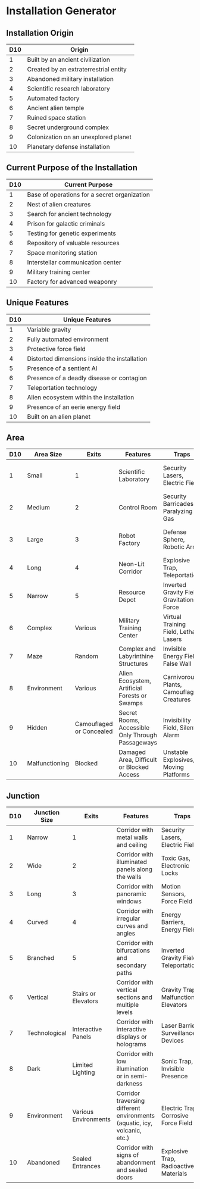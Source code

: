 # Installation Generator

## Installation Origin

| D10 | Origin                 |
|-----|-------------------------------------|
| 1   | Built by an ancient civilization    |
| 2   | Created by an extraterrestrial entity |
| 3   | Abandoned military installation     |
| 4   | Scientific research laboratory      |
| 5   | Automated factory                   |
| 6   | Ancient alien temple                |
| 7   | Ruined space station                |
| 8   | Secret underground complex          |
| 9   | Colonization on an unexplored planet |
| 10  | Planetary defense installation      |

## Current Purpose of the Installation

| D10 | Current Purpose                  |
|-----|------------------------------------------------------|
| 1   | Base of operations for a secret organization         |
| 2   | Nest of alien creatures                               |
| 3   | Search for ancient technology                          |
| 4   | Prison for galactic criminals                          |
| 5   | Testing for genetic experiments                        |
| 6   | Repository of valuable resources                       |
| 7   | Space monitoring station                               |
| 8   | Interstellar communication center                      |
| 9   | Military training center                               |
| 10  | Factory for advanced weaponry                          |

## Unique Features

| D10 | Unique Features                                   |
|-----|----------------------------------------------------|
| 1   | Variable gravity                                  |
| 2   | Fully automated environment                        |
| 3   | Protective force field                            |
| 4   | Distorted dimensions inside the installation      |
| 5   | Presence of a sentient AI                         |
| 6   | Presence of a deadly disease or contagion         |
| 7   | Teleportation technology                          |
| 8   | Alien ecosystem within the installation           |
| 9   | Presence of an eerie energy field                 |
| 10  | Built on an alien planet                          |

## Area

| D10 | Area Size | Exits | Features                                   | Traps                                 | Encounters                           |
|-----|------------|-------|--------------------------------------------|---------------------------------------|-------------------------------------|
| 1   | Small      | 1     | Scientific Laboratory                      | Security Lasers, Electric Field      | Disused Androids, Genetic Experiments |
| 2   | Medium     | 2     | Control Room                               | Security Barricades, Paralyzing Gas  | Defense Robots, Scientists          |
| 3   | Large      | 3     | Robot Factory                              | Defense Sphere, Robotic Arms         | Worker Androids, Surveillance Robots |
| 4   | Long       | 4     | Neon-Lit Corridor                          | Explosive Trap, Teleportation       | Alien Creatures, Smugglers          |
| 5   | Narrow     | 5     | Resource Depot                             | Inverted Gravity Field, Gravitational Force | Cargo Androids, Security Robots  |
| 6   | Complex    | Various | Military Training Center                  | Virtual Training Field, Lethal Lasers | Elite Soldiers, Officers           |
| 7   | Maze       | Random | Complex and Labyrinthine Structures        | Invisible Energy Field, False Wall  | Mutant Creatures, Explorers         |
| 8   | Environment | Various | Alien Ecosystem, Artificial Forests or Swamps | Carnivorous Plants, Camouflaged Creatures | Space Explorers, Hunters         |
| 9   | Hidden     | Camouflaged or Concealed | Secret Rooms, Accessible Only Through Passageways | Invisibility Field, Silent Alarm | Secret Agents, Thieves            |
| 10  | Malfunctioning | Blocked | Damaged Area, Difficult or Blocked Access | Unstable Explosives, Moving Platforms | Mechanical Creatures, Malfunctioning Robots |

## Junction

| D10 | Junction Size   | Exits               | Features                                                                     | Traps                                      | Encounters                                   |
|-----|-----------------|---------------------|-------------------------------------------------------------------------------|--------------------------------------------|----------------------------------------------|
| 1   | Narrow          | 1                   | Corridor with metal walls and ceiling                                        | Security Lasers, Electric Field            | Surveillance Robots, Security Systems        |
| 2   | Wide            | 2                   | Corridor with illuminated panels along the walls                             | Toxic Gas, Electronic Locks                | Maintenance Androids, Technicians            |
| 3   | Long            | 3                   | Corridor with panoramic windows                                               | Motion Sensors, Force Field               | Space Explorers, Secret Agents                |
| 4   | Curved          | 4                   | Corridor with irregular curves and angles                                    | Energy Barriers, Energy Field             | Alien Creatures, Predators                   |
| 5   | Branched        | 5                   | Corridor with bifurcations and secondary paths                                | Inverted Gravity Field, Teleportation     | Smugglers, Mercenaries                        |
| 6   | Vertical        | Stairs or Elevators | Corridor with vertical sections and multiple levels                            | Gravity Trap, Malfunctioning Elevators    | Space Abyss Explorers, Flying Aliens          |
| 7   | Technological   | Interactive Panels  | Corridor with interactive displays or holograms                               | Laser Barriers, Surveillance Devices      | Scientists, Technicians                       |
| 8   | Dark            | Limited Lighting    | Corridor with low illumination or in semi-darkness                             | Sonic Trap, Invisible Presence            | Nocturnal Creatures, Shadows                   |
| 9   | Environment     | Various Environments | Corridor traversing different environments (aquatic, icy, volcanic, etc.)     | Electric Trap, Corrosive Force Field     | Interdimensional Explorers, Elemental Beings  |
| 10  | Abandoned       | Sealed Entrances    | Corridor with signs of abandonment and sealed doors                            | Explosive Trap, Radioactive Materials     | Malfunctioning Androids, Mutant Creatures    |

